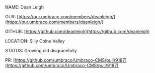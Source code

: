 
NAME: Dean Leigh

OUR: [https://our.umbraco.com/members/deanleigh/](https://our.umbraco.com/members/deanleigh/)

GITHUB: [https://github.com/deanleigh](https://github.com/deanleigh)

LOCATION: Silly Colne Valley

STATUS: Growing old disgracefully

PR: [https://github.com/umbraco/Umbraco-CMS/pull/9187](https://github.com/umbraco/Umbraco-CMS/pull/9187)

